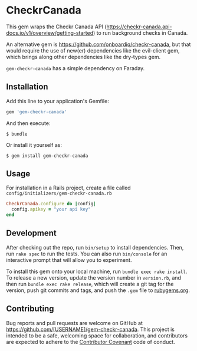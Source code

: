 # CheckrCanada

This gem wraps the Checkr Canada API (https://checkr-canada.api-docs.io/v1/overview/getting-started) to run background checks in Canada.

An alternative gem is https://github.com/onboardiq/checkr-canada, but that would require the use of new(er) dependencies like the evil-client gem, which brings along other dependencies like the dry-types gem.

`gem-checkr-canada` has a simple dependency on Faraday.

## Installation

Add this line to your application's Gemfile:

```ruby
gem 'gem-checkr-canada'
```

And then execute:

    $ bundle

Or install it yourself as:

    $ gem install gem-checkr-canada

## Usage

For installation in a Rails project, create a file called
`config/initializers/gem-checkr-canada.rb`

```ruby
CheckrCanada.configure do |config|
  config.apikey = "your api key"
end
```

## Development

After checking out the repo, run `bin/setup` to install dependencies. Then, run `rake spec` to run the tests. You can also run `bin/console` for an interactive prompt that will allow you to experiment.

To install this gem onto your local machine, run `bundle exec rake install`. To release a new version, update the version number in `version.rb`, and then run `bundle exec rake release`, which will create a git tag for the version, push git commits and tags, and push the `.gem` file to [rubygems.org](https://rubygems.org).

## Contributing

Bug reports and pull requests are welcome on GitHub at https://github.com/[USERNAME]/gem-checkr-canada. This project is intended to be a safe, welcoming space for collaboration, and contributors are expected to adhere to the [Contributor Covenant](http://contributor-covenant.org) code of conduct.

